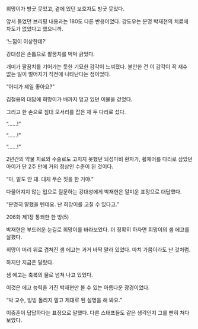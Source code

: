희망이가 방긋 웃었고, 곁에 있던 보호자도 방긋 웃었다.

앞서 들었던 브리핑 내용과는 180도 다른 반응이었다. 강도우는 분명 박재현의 치료에 차도가 없었다고 했으니까.

‘느낌이 이상한데?’

강대성은 손톱으로 팔꿈치를 벅벅 긁었다.

개미가 팔꿈치를 기어가는 듯한 기묘한 감각이 느껴졌다. 불안한 건 이 감각이 꼭 재수 없는 일이 벌어지기 직전에 나타난다는 점이었다.

“어디가 제일 좋아요?”

김철용의 대답에 희망이가 배까지 덮고 있던 이불을 걷었다.

그리고 한 손으로 침대 모서리를 잡은 채 두 다리로 섰다.

“……!”

“……!”

“……!”

2년간의 약물 치료와 수술로도 고치지 못했던 뇌성마비 환자가, 휠체어를 다리로 삼았던 아이가 단 2주 만에 거의 정상인 수준이 된 것이다.

“마, 말도 안 돼. 대체 무슨 짓을 한 거야.”

다물어지지 않는 입으로 질문하는 강대성에게 박재현은 얄미운 표정으로 대답했다.

“분명히 말했을 텐데요. 난 희망이를 고칠 수 있다고.”

206화 제1장 통쾌한 한 방(5)

박재현은 부드러운 눈길로 희망이를 바라보았다. 더 정확히 하자면 희망이의 샘 에고를 살폈다.

희망이 머리 위로 겹쳐진 샘 에고는 과거 바짝 말라 있었다. 마치 가뭄이라도 난 것처럼.

하지만 지금은 달랐다.

샘 에고는 축복의 물로 넘쳐 나고 있었다.

이것은 에고 능력을 가진 박재현만 볼 수 있는 아름다운 광경이었다.

“박 교수, 빙빙 돌리지 말고 제대로 된 설명을 해 봐요.”

이중훈이 답답하다는 표정으로 말했다. 다른 스태프들도 같은 생각인지 그를 빤히 쳐다보았다.
